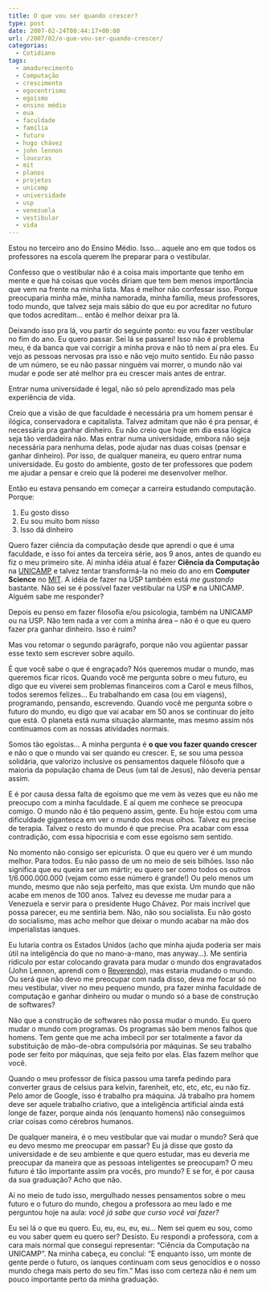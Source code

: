 ```yaml
---
title: O que vou ser quando crescer?
type: post
date: 2007-02-24T00:44:17+00:00
url: /2007/02/o-que-vou-ser-quando-crescer/
categorias:
  - Cotidiano
tags:
  - amadurecimento
  - Computação
  - crescimento
  - egocentrismo
  - egoísmo
  - ensino médio
  - eua
  - faculdade
  - família
  - futuro
  - hugo chávez
  - john lennon
  - loucuras
  - mit
  - planos
  - projetos
  - unicamp
  - universidade
  - usp
  - venezuela
  - vestibular
  - vida
---
```


Estou no terceiro ano do Ensino Médio. Isso… aquele ano em que todos os professores na escola querem lhe preparar para o vestibular.

Confesso que o vestibular não é a coisa mais importante que tenho em mente e que há coisas que vocês diriam que tem bem menos importância que vem na frente na minha lista. Mas é melhor não confessar isso. Porque preocuparia minha mãe, minha namorada, minha família, meus professores, todo mundo, que talvez seja mais sábio do que eu por acreditar no futuro que todos acreditam… então é melhor deixar pra lá.

Deixando isso pra lá, vou partir do seguinte ponto: eu vou fazer vestibular no fim do ano. Eu quero passar. Sei lá se passarei! Isso não é problema meu, é da banca que vai corrigir a minha prova e não tô nem aí pra eles. Eu vejo as pessoas nervosas pra isso e não vejo muito sentido. Eu não passo de um número, se eu não passar ninguém vai morrer, o mundo não vai mudar e pode ser até melhor pra eu crescer mais antes de entrar.

Entrar numa universidade é legal, não só pelo aprendizado mas pela experiência de vida.

Creio que a visão de que faculdade é necessária pra um homem pensar é ilógica, conservadora e capitalista. Talvez admitam que não é pra pensar, é necessária pra ganhar dinheiro. Eu não creio que hoje em dia essa lógica seja tão verdadeira não. Mas entrar numa universidade, embora não seja necessária para nenhuma delas, pode ajudar nas duas coisas (pensar e ganhar dinheiro). Por isso, de qualquer maneira, eu quero entrar numa universidade. Eu gosto do ambiente, gosto de ter professores que podem me ajudar a pensar e creio que lá poderei me desenvolver melhor.

Então eu estava pensando em começar a carreira estudando computação. Porque:

1. Eu gosto disso
2. Eu sou muito bom nisso
3. Isso dá dinheiro

Quero fazer ciência da computação desde que aprendi o que é uma faculdade, e isso foi antes da terceira série, aos 9 anos, antes de quando eu fiz o meu primeiro site. Aí minha idéia atual é fazer **Ciência da Computação** na [UNICAMP][1] e talvez tentar transformá-la no meio do ano em **Computer Science** no [MIT][2]. A idéia de fazer na USP também está _me gustando_ bastante. Não sei se é possível fazer vestibular na USP **e** na UNICAMP. Alguém sabe me responder?

Depois eu penso em fazer filosofia e/ou psicologia, também na UNICAMP ou na USP. Não tem nada a ver com a minha área – não é o que eu quero fazer pra ganhar dinheiro. Isso é ruim?

Mas vou retomar o segundo parágrafo, porque não vou agüentar passar esse texto sem escrever sobre aquilo.

É que você sabe o que é engraçado? Nós queremos mudar o mundo, mas queremos ficar ricos. Quando você me pergunta sobre o meu futuro, eu digo que eu viverei sem problemas financeiros com a Carol e meus filhos, todos seremos felizes… Eu trabalhando em casa (ou em viagens), programando, pensando, escrevendo. Quando você me pergunta sobre o futuro do mundo, eu digo que vai acabar em 50 anos se continuar do jeito que está. O planeta está numa situação alarmante, mas mesmo assim nós continuamos com as nossas atividades normais.

Somos tão egoístas… A minha pergunta é **o que vou fazer quando crescer** e não o que o mundo vai ser quando eu crescer. E, se sou uma pessoa solidária, que valorizo inclusive os pensamentos daquele filósofo que a maioria da população chama de Deus (um tal de Jesus), não deveria pensar assim.

E é por causa dessa falta de egoísmo que me vem às vezes que eu não me preocupo com a minha faculdade. E aí quem me conhece se preocupa comigo. O mundo não é tão pequeno assim, gente. Eu hoje estou com uma dificuldade gigantesca em ver o mundo dos meus olhos. Talvez eu precise de terapia. Talvez o resto do mundo é que precise. Pra acabar com essa contradição, com essa hipocrisia e com esse egoísmo sem sentido.

No momento não consigo ser epicurista. O que eu quero ver é um mundo melhor. Para todos. Eu não passo de um no meio de seis bilhões. Isso não significa que eu queira ser um mártir; eu quero ser como todos os outros 1/6.000.000.000 (vejam como esse número é grande!) Ou pelo menos um mundo, mesmo que não seja perfeito, mas que exista. Um mundo que não acabe em menos de 100 anos. Talvez eu devesse me mudar para a Venezuela e servir para o presidente Hugo Chávez. Por mais incrível que possa parecer, eu me sentiria bem. Não, não sou socialista. Eu não gosto do socialismo, mas acho melhor que deixar o mundo acabar na mão dos imperialistas ianques.

Eu lutaria contra os Estados Unidos (acho que minha ajuda poderia ser mais útil na inteligência do que no mano-a-mano, mas anyway…). Me sentiria ridículo por estar colocando gravata para mudar o mundo dos engravatados (John Lennon, aprendi com o [Reverendo][3]), mas estaria mudando o mundo. Ou será que não devo me preocupar com nada disso, deva me focar só no meu vestibular, viver no meu pequeno mundo, pra fazer minha faculdade de computação e ganhar dinheiro ou mudar o mundo só a base de construção de softwares?

Não que a construção de softwares não possa mudar o mundo. Eu quero mudar o mundo com programas. Os programas são bem menos falhos que homens. Tem gente que me acha imbecil por ser totalmente a favor da substituição de mão-de-obra compulsória por máquinas. Se seu trabalho pode ser feito por máquinas, que seja feito por elas. Elas fazem melhor que você.

Quando o meu professor de física passou uma tarefa pedindo para converter graus de celsius para kelvin, farenheit, etc, etc, etc, eu não fiz. Pelo amor de Google, isso é trabalho pra máquina. Já trabalho pra homem deve ser aquele trabalho criativo, que a inteligência artificial ainda está longe de fazer, porque ainda nós (enquanto homens) não conseguimos criar coisas como cérebros humanos.

De qualquer maneira, é o meu vestibular que vai mudar o mundo? Será que eu devo mesmo me preocupar em passar? Eu já disse que gosto da universidade e de seu ambiente e que quero estudar, mas eu deveria me preocupar da maneira que as pessoas inteligentes se preocupam? O meu futuro é tão importante assim pra vocês, pro mundo? E se for, é por causa da sua graduação? Acho que não.

Aí no meio de tudo isso, mergulhado nesses pensamentos sobre o meu futuro e o futuro do mundo, chegou a professora ao meu lado e me perguntou hoje na aula: _você já sabe que curso você vai fazer?_

Eu sei lá o que eu quero. Eu, eu, eu, eu, eu… Nem sei quem eu sou, como eu vou saber quem eu quero ser? Desisto. Eu respondi a professora, com a cara mais normal que consegui representar: “Ciência da Computação na UNICAMP”. Na minha cabeça, eu concluí: “E enquanto isso, um monte de gente perde o futuro, os ianques continuam com seus genocídios e o nosso mundo chega mais perto do seu fim.” Mas isso com certeza não é nem um pouco importante perto da minha graduação.

[1]: http://ic.unicamp.br/
[2]: http://web.mit.edu/
[3]: http://1001gatos.org/
